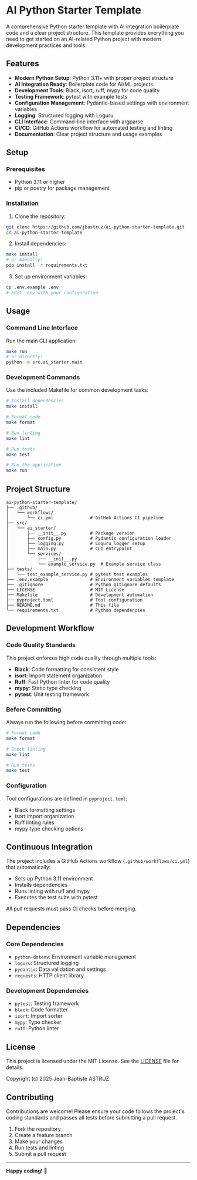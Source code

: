 # AI Python Starter Template

A comprehensive Python starter template with AI integration boilerplate code and a clear project structure. This template provides everything you need to get started on an AI-related Python project with modern development practices and tools.

## Features

- **Modern Python Setup**: Python 3.11+ with proper project structure
- **AI Integration Ready**: Boilerplate code for AI/ML projects
- **Development Tools**: Black, isort, ruff, mypy for code quality
- **Testing Framework**: pytest with example tests
- **Configuration Management**: Pydantic-based settings with environment variables
- **Logging**: Structured logging with Loguru
- **CLI Interface**: Command-line interface with argparse
- **CI/CD**: GitHub Actions workflow for automated testing and linting
- **Documentation**: Clear project structure and usage examples

## Setup

### Prerequisites

- Python 3.11 or higher
- pip or poetry for package management

### Installation

1. Clone the repository:
```bash
git clone https://github.com/jbastruz/ai-python-starter-template.git
cd ai-python-starter-template
```

2. Install dependencies:
```bash
make install
# or manually:
pip install -r requirements.txt
```

3. Set up environment variables:
```bash
cp .env.example .env
# Edit .env with your configuration
```

## Usage

### Command Line Interface

Run the main CLI application:
```bash
make run
# or directly:
python -m src.ai_starter.main
```

### Development Commands

Use the included Makefile for common development tasks:

```bash
# Install dependencies
make install

# Format code
make format

# Run linting
make lint

# Run tests
make test

# Run the application
make run
```

## Project Structure

```
ai-python-starter-template/
├── .github/
│   └── workflows/
│       └── ci.yml              # GitHub Actions CI pipeline
├── src/
│   └── ai_starter/
│       ├── __init__.py         # Package version
│       ├── config.py           # Pydantic configuration loader
│       ├── logging.py          # Loguru logger setup
│       ├── main.py             # CLI entrypoint
│       └── services/
│           ├── __init__.py
│           └── example_service.py  # Example service class
├── tests/
│   └── test_example_service.py # pytest test examples
├── .env.example                # Environment variables template
├── .gitignore                  # Python gitignore defaults
├── LICENSE                     # MIT License
├── Makefile                    # Development automation
├── pyproject.toml              # Tool configuration
├── README.md                   # This file
└── requirements.txt            # Python dependencies
```

## Development Workflow

### Code Quality Standards

This project enforces high code quality through multiple tools:

- **Black**: Code formatting for consistent style
- **isort**: Import statement organization
- **Ruff**: Fast Python linter for code quality
- **mypy**: Static type checking
- **pytest**: Unit testing framework

### Before Committing

Always run the following before committing code:

```bash
# Format code
make format

# Check linting
make lint

# Run tests
make test
```

### Configuration

Tool configurations are defined in `pyproject.toml`:
- Black formatting settings
- isort import organization
- Ruff linting rules
- mypy type checking options

## Continuous Integration

The project includes a GitHub Actions workflow (`.github/workflows/ci.yml`) that automatically:

- Sets up Python 3.11 environment
- Installs dependencies
- Runs linting with ruff and mypy
- Executes the test suite with pytest

All pull requests must pass CI checks before merging.

## Dependencies

### Core Dependencies
- `python-dotenv`: Environment variable management
- `loguru`: Structured logging
- `pydantic`: Data validation and settings
- `requests`: HTTP client library

### Development Dependencies
- `pytest`: Testing framework
- `black`: Code formatter
- `isort`: Import sorter
- `mypy`: Type checker
- `ruff`: Python linter

## License

This project is licensed under the MIT License. See the [LICENSE](LICENSE) file for details.

Copyright (c) 2025 Jean-Baptiste ASTRUZ

## Contributing

Contributions are welcome! Please ensure your code follows the project's coding standards and passes all tests before submitting a pull request.

1. Fork the repository
2. Create a feature branch
3. Make your changes
4. Run tests and linting
5. Submit a pull request

---

**Happy coding! 🚀**
